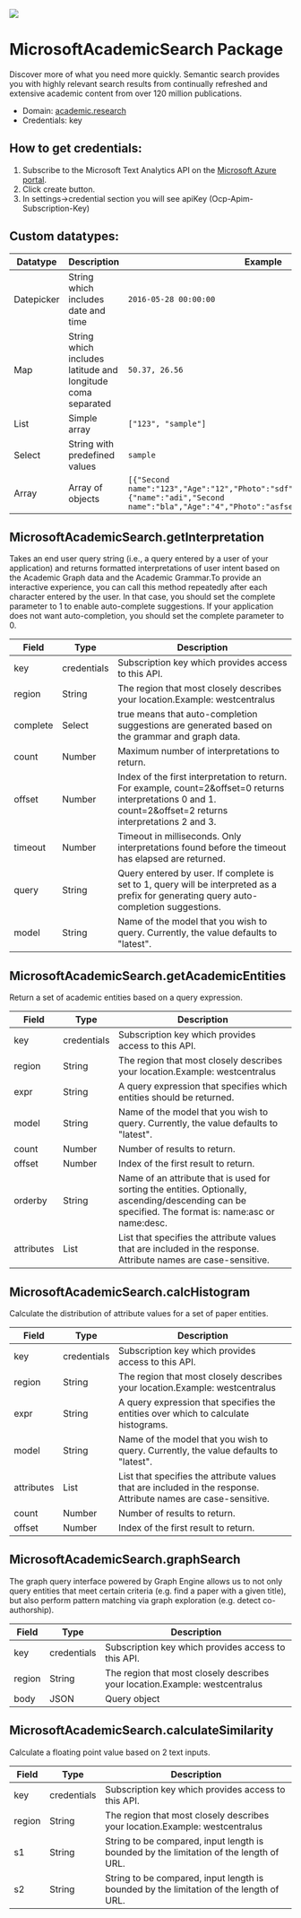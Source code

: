 [![](https://scdn.rapidapi.com/RapidAPI_banner.png)](https://rapidapi.com/package/MicrosoftAcademicSearch/functions?utm_source=RapidAPIGitHub_MicrosoftAcademicSearchFunctions&utm_medium=button&utm_content=RapidAPI_GitHub)

# MicrosoftAcademicSearch Package
Discover more of what you need more quickly. Semantic search provides you with   highly relevant search results from continually refreshed and extensive academic content from over 120 million publications.
* Domain: [academic.research](http://academic.research.microsoft.com/)
* Credentials: key

## How to get credentials: 
1. Subscribe to the Microsoft Text Analytics API on the [Microsoft Azure portal](https://azure.microsoft.com/en-us/services/cognitive-services/AcademicSearch/).
2. Click create button.
3. In settings->credential section you will see apiKey (Ocp-Apim-Subscription-Key)

## Custom datatypes: 
   |Datatype|Description|Example
   |--------|-----------|----------
   |Datepicker|String which includes date and time|```2016-05-28 00:00:00```
   |Map|String which includes latitude and longitude coma separated|```50.37, 26.56```
   |List|Simple array|```["123", "sample"]``` 
   |Select|String with predefined values|```sample```
   |Array|Array of objects|```[{"Second name":"123","Age":"12","Photo":"sdf","Draft":"sdfsdf"},{"name":"adi","Second name":"bla","Age":"4","Photo":"asfserwe","Draft":"sdfsdf"}] ``` 
 
## MicrosoftAcademicSearch.getInterpretation
Takes an end user query string (i.e., a query entered by a user of your application) and returns formatted interpretations of user intent based on the Academic Graph data and the Academic Grammar.To provide an interactive experience, you can call this method repeatedly after each character entered by the user. In that case, you should set the complete parameter to 1 to enable auto-complete suggestions. If your application does not want auto-completion, you should set the complete parameter to 0.

| Field   | Type       | Description
|---------|------------|----------
| key     | credentials| Subscription key which provides access to this API. 
| region  | String     | The region that most closely describes your location.Example: westcentralus
| complete| Select     | true means that auto-completion suggestions are generated based on the grammar and graph data.
| count   | Number     | Maximum number of interpretations to return.
| offset  | Number     | Index of the first interpretation to return. For example, count=2&offset=0 returns interpretations 0 and 1. count=2&offset=2 returns interpretations 2 and 3.
| timeout | Number     | Timeout in milliseconds. Only interpretations found before the timeout has elapsed are returned.
| query   | String     | Query entered by user. If complete is set to 1, query will be interpreted as a prefix for generating query auto-completion suggestions.
| model   | String     | Name of the model that you wish to query. Currently, the value defaults to "latest".

## MicrosoftAcademicSearch.getAcademicEntities
Return a set of academic entities based on a query expression.

| Field     | Type       | Description
|-----------|------------|----------
| key       | credentials| Subscription key which provides access to this API. 
| region    | String     | The region that most closely describes your location.Example: westcentralus
| expr      | String     | A query expression that specifies which entities should be returned.
| model     | String     | Name of the model that you wish to query. Currently, the value defaults to "latest".
| count     | Number     | Number of results to return.
| offset    | Number     | Index of the first result to return.
| orderby   | String     | Name of an attribute that is used for sorting the entities. Optionally, ascending/descending can be specified. The format is: name:asc or name:desc.
| attributes| List       | List that specifies the attribute values that are included in the response. Attribute names are case-sensitive.

## MicrosoftAcademicSearch.calcHistogram
Calculate the distribution of attribute values for a set of paper entities.

| Field     | Type       | Description
|-----------|------------|----------
| key       | credentials| Subscription key which provides access to this API. 
| region    | String     | The region that most closely describes your location.Example: westcentralus
| expr      | String     | A query expression that specifies the entities over which to calculate histograms.
| model     | String     | Name of the model that you wish to query. Currently, the value defaults to "latest".
| attributes| List       | List that specifies the attribute values that are included in the response. Attribute names are case-sensitive.
| count     | Number     | Number of results to return.
| offset    | Number     | Index of the first result to return.

## MicrosoftAcademicSearch.graphSearch
The graph query interface powered by Graph Engine allows us to not only query entities that meet certain criteria (e.g. find a paper with a given title), but also perform pattern matching via graph exploration (e.g. detect co-authorship).

| Field | Type       | Description
|-------|------------|----------
| key   | credentials| Subscription key which provides access to this API. 
| region| String     | The region that most closely describes your location.Example: westcentralus
| body  | JSON       | Query object

## MicrosoftAcademicSearch.calculateSimilarity
Calculate a floating point value based on 2 text inputs. 

| Field | Type       | Description
|-------|------------|----------
| key   | credentials| Subscription key which provides access to this API. 
| region| String     | The region that most closely describes your location.Example: westcentralus
| s1    | String     | String to be compared, input length is bounded by the limitation of the length of URL. 
| s2    | String     | String to be compared, input length is bounded by the limitation of the length of URL.

